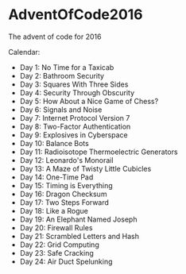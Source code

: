 # AdventOfCode2016
The advent of code for 2016

Calendar:
- Day 1: No Time for a Taxicab
- Day 2: Bathroom Security
- Day 3: Squares With Three Sides
- Day 4: Security Through Obscurity
- Day 5: How About a Nice Game of Chess?
- Day 6: Signals and Noise
- Day 7: Internet Protocol Version 7
- Day 8: Two-Factor Authentication
- Day 9: Explosives in Cyberspace
- Day 10: Balance Bots
- Day 11: Radioisotope Thermoelectric Generators
- Day 12: Leonardo's Monorail
- Day 13: A Maze of Twisty Little Cubicles
- Day 14: One-Time Pad
- Day 15: Timing is Everything
- Day 16: Dragon Checksum
- Day 17: Two Steps Forward
- Day 18: Like a Rogue
- Day 19: An Elephant Named Joseph
- Day 20: Firewall Rules
- Day 21: Scrambled Letters and Hash
- Day 22: Grid Computing
- Day 23: Safe Cracking
- Day 24: Air Duct Spelunking
